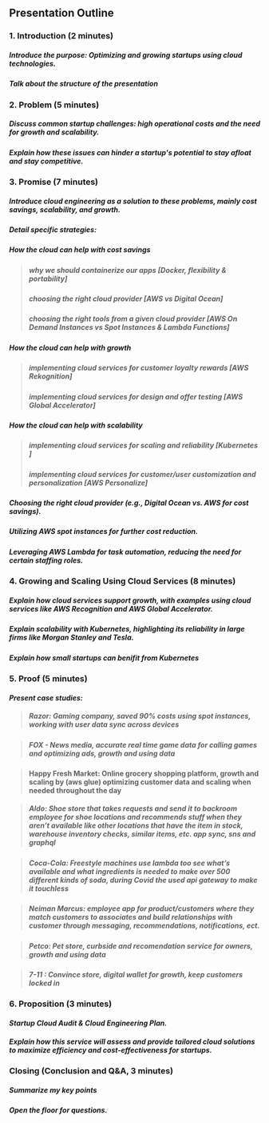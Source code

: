 ## Presentation Outline

### 1. Introduction (2 minutes)
##### Introduce the purpose: Optimizing and growing startups using cloud technologies.
##### Talk about the structure of the presentation

### 2. Problem (5 minutes)
##### Discuss common startup challenges: high operational costs and the need for growth and scalability.

##### Explain how these issues can hinder a startup's potential to stay afloat and stay competitive.

### 3. Promise (7 minutes)
##### Introduce cloud engineering as a solution to these problems, mainly cost savings, scalability, and growth.

##### _Detail specific strategies:_
##### How the cloud can help with cost savings 
> ##### _why we should containerize our apps_ [Docker, flexibility & portability]
> ##### _choosing the right cloud provider_ [AWS vs Digital Ocean]
> ##### _choosing the right tools from a given cloud provider_ [AWS On Demand Instances vs Spot Instances & Lambda Functions]
##### How the cloud can help with growth
> ##### _implementing cloud services for customer loyalty rewards_ [AWS Rekognition]
> ##### _implementing cloud services for design and offer testing_ [AWS Global Accelerator]
##### How the cloud can help with scalability
> ##### _implementing cloud services for scaling and reliability_ [Kubernetes ]
> ##### _implementing cloud services for customer/user customization and personalization_ [AWS Personalize]

##### Choosing the right cloud provider (e.g., Digital Ocean vs. AWS for cost savings).
##### Utilizing AWS spot instances for further cost reduction.

##### Leveraging AWS Lambda for task automation, reducing the need for certain staffing roles.

###  4. Growing and Scaling Using Cloud Services (8 minutes)
##### _Explain how cloud services support growth, with examples using cloud services like AWS Recognition and AWS Global Accelerator._

##### Explain scalability with Kubernetes, highlighting its reliability in large firms like Morgan Stanley and Tesla.

##### Explain how small startups can benifit from Kubernetes

### 5. Proof (5 minutes)
#### _Present case studies:_

> ##### Razor: Gaming company, saved 90% costs using spot instances, working with user data sync across devices

> ##### FOX - News media, accurate real time game data for calling games and optimizing ads, growth and using data

> ####  Happy Fresh Market: Online grocery shopping platform, growth and scaling by (aws glue) optimizing customer data and scaling when needed throughout the day   

> #####  Aldo: Shoe store that takes requests and send it to backroom employee for shoe locations and recommends stuff when they aren’t available like other locations that have the item in stock, warehouse inventory checks, similar items, etc. app sync, sns and graphql

> #####  Coca-Cola: Freestyle machines use lambda too see what’s available and what ingredients is needed to make over 500 different kinds of soda, during Covid the used api gateway to make it touchless 

> #####  Neiman Marcus: employee app for product/customers where they match customers to associates and build relationships with customer through messaging, recommendations, notifications, ect. 

> #####  Petco: Pet store, curbside and recomendation service for owners, growth and using data 

> #####  7-11 : Convince store, digital wallet for growth, keep customers locked in 

### 6. Proposition (3 minutes)
#### _Startup Cloud Audit & Cloud Engineering Plan._

##### Explain how this service will assess and provide tailored cloud solutions to maximize efficiency and cost-effectiveness for startups.

### Closing (Conclusion and Q&A, 3 minutes)
##### _Summarize my key points_
##### _Open the floor for questions._
